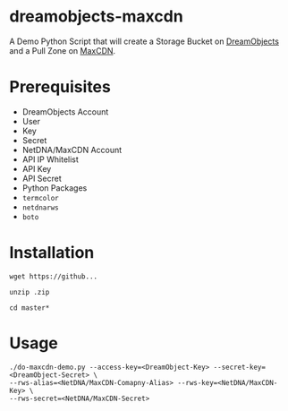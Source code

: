 dreamobjects-maxcdn
===================

A Demo Python Script that will create a Storage Bucket on [DreamObjects](http://dreamhost.com/cloud/dreamobjects/) and a Pull Zone on [MaxCDN](http://www.maxcdn.com).

# Prerequisites
* DreamObjects Account 
 * User
 * Key
 * Secret
* NetDNA/MaxCDN Account
 * API IP Whitelist
 * API Key
 * API Secret
* Python Packages
 * `termcolor`
 * `netdnarws`
 * `boto`

# Installation

`wget https://github...`

`unzip .zip`

`cd master*`

# Usage

```shell
./do-maxcdn-demo.py --access-key=<DreamObject-Key> --secret-key=<DreamObject-Secret> \
--rws-alias=<NetDNA/MaxCDN-Comapny-Alias> --rws-key=<NetDNA/MaxCDN-Key> \
--rws-secret=<NetDNA/MaxCDN-Secret>
```
